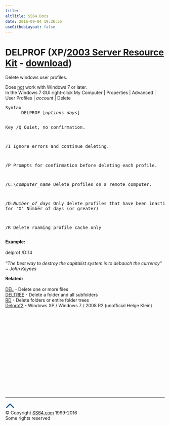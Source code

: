 ```yaml
---
title:
altTitle: SS64 Docs
date: 2016-09-04 19:26:55
useGithubLayout: false
---
```

<!-- #BeginLibraryItem "/Library/head_nt.lbi" --><!-- #EndLibraryItem --><h1>DELPROF (XP/<a href="../links/windows.html#kits">2003 Server Resource Kit</a>  - <a href="http://www.microsoft.com/en-gb/download/details.aspx?id=5405">download</a>)</h1>
<p>Delete windows user profiles. </p>
<p>Does <u>not</u> work with Windows 7 or later. <br>
In the Windows 7 GUI right-click My Computer | Properties | Advanced | User Profiles | <i>account </i>| Delete</p>
<pre>Syntax
      DELPROF [<i>options days</i>]

Key
   /Q      Quiet, no confirmation.

   /I      Ignore errors and continue deleting.

   /P      Prompts for confirmation before deleting each profile.

   /C:\\<i>computer_name</i>
           Delete profiles on a remote computer.

   /D:<i>Number_of_days</i>
           Only delete profiles that have been inactive for
           'X' Number of days (or greater)

   /R      Delete roaming profile cache only</pre>
<p><b>Example:</b><br><br>
<span class="code">delprof /D:14</span><br>
<br>
<i class="quote">“The best way to destroy the capitalist system is to debauch the currency” ~  John Keynes </i> </p>
<p><b>Related:</b><br>
<br>
<a href="del.html">DEL</a> - Delete one or more files<br>
<a href="del.html">DELTREE</a> - Delete a folder and all subfolders <br>
<a href="rd.html">RD</a> - Delete folders or entire folder trees<br>
<a href="http://helgeklein.com/free-tools/delprof2-user-profile-deletion-tool/">Delprof2</a> - Windows XP / Windows 7 / 2008 R2 (unofficial Helge Klein)</p><!-- #BeginLibraryItem "/Library/foot_nt.lbi" --><p>
<!-- windows300 -->
<ins class="adsbygoogle" style="display:inline-block;width:300px;height:250px" data-ad-client="ca-pub-6140977852749469" data-ad-slot="7649547908"></ins>
<script>
(adsbygoogle = window.adsbygoogle || []).push({});
</script></p>
<hr>
<div id="bl" class="footer"><a href="delprof.html#"><img src="../images/top.png" width="30" height="22" alt="Back to the Top"></a></div>
<div id="br" class="footer, tagline">© Copyright <a href="http://ss64.com/">SS64.com</a> 1999-2016<br>
Some rights reserved</div><!-- #EndLibraryItem -->

